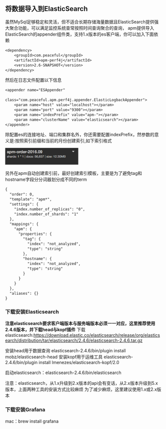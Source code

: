 将数据导入到ElasticSearch
------------
虽然MySql足够稳定和灵活，但不适合长期存储海量数据且ElasticSearch提供强大聚合功能，可以满足监控系统查常按照时间查询聚合的查询，
apm提供导入ElasticSearch的appender组件类，支持1.x版本的es客户端，你可以加入下面依赖

```
<dependency>
    <groupId>com.peaceful</groupId>
    <artifactId>apm-perf4j</artifactId>
    <version>2.6-SNAPSHOT</version>
</dependency>
```
然后在日志文件配置以下信息

```
<appender name="ESAppender"
          class="com.peaceful.apm.perf4j.appender.ElasticLogbackAppender">
    <param name="host" value="localhost"></param>
    <param name="port" value="9300"></param>
    <param name="indexPrefix" value="apm-"></param>
    <param name="clusterName" value="elasticsearch"></param>
</appender>
```
除配置es的连接地址、端口和集群名外，你还需要配置indexPrefix，然参数的意义是:按照索引前缀和当前的月份创建索引,如下索引格式

![alt text](./images/apm_index.png)
  
另外在apm自动创建索引前，最好创建索引模板，主要是为了避免tag和hostname字段分分词器划分成不同的term

```
{
  "order": 0,
  "template": "apm*",
  "settings": {
    "index.number_of_replicas": "0",
    "index.number_of_shards": "1"
  },
  "mappings": {
    "apm": {
      "properties": {
        "tag": {
          "index": "not_analyzed",
          "type": "string"
        },
        "hostname": {
          "index": "not_analyzed",
          "type": "string"
        }
      }
    }
  },
  "aliases": {}
}
```
### 下载安装Elasticsearch
__注意elasticsearch要求客户端版本与服务端版本必须一一对应，这里推荐使用2.4.6版本，并下载head与kopf插件__
下载 elasticsearch:https://download.elastic.co/elasticsearch/release/org/elasticsearch/distribution/tar/elasticsearch/2.4.6/elasticsearch-2.4.6.tar.gz

安装head用于数据查询
elasticsearch-2.4.6/bin/plugin install mobz/elasticsearch-head
安装kopf用于运维工具
elasticsearch-2.4.6/bin/plugin install lmenezes/elasticsearch-kopf/2.0

启动elasticsearch：elasticsearch-2.4.6/bin/elasticsearch

注意：elasticsearch，从1.x升级到2.x版本的api会有变话，从2.x版本升级到5.x版本，上面两种工具的安装方式比较麻烦
为了减少麻烦，这里建议使用1.x或2.x版本

### 下载安装Grafana

mac：brew install grafana
